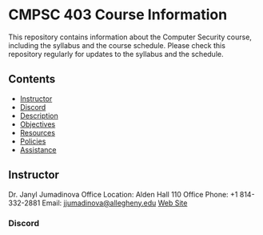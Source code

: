 # CMPSC 403 Course Information

This repository contains information about the </em>Computer Security</em> course, including the syllabus and the course schedule. Please check this repository regularly for updates to the syllabus and the schedule.

## Contents

* [Instructor](#Instructor)
* [Discord](#Discord)
* [Description](#Description)
* [Objectives](#Objectives)
* [Resources](#Resources)
* [Policies](#Policies)
* [Assistance](#Assistance)

## Instructor

Dr. Janyl Jumadinova
Office Location: Alden Hall 110
Office Phone: +1 814-332-2881
Email: jjumadinova@allegheny.edu
[Web Site](https://www.cs.allegheny.edu/sites/jjumadinova)

### Discord


